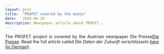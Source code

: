 ```yaml
---
layout: post
title:  "PROFET covered by the media"
date:   2020-06-10
description: Newspaper article about PROFET...
---
```


<p class="blockquote" align="justify">The PROFET project is covered by the Austrian newspaper Die Presse<a href="https://www.diepresse.com" target="_blank">Die Presse</a>. Read the full article called <i>Die Daten der Zukunft verschl&uuml;sseln</i> <a href="https://www.diepresse.com/5822721/die-daten-der-zukunft-verschlusseln" target="blank">here (in German)</a>.</p>




